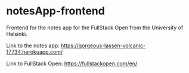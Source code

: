 # notesApp-frontend
Frontend for the notes app for the FullStack Open from the University of Helsinki.

Link to the notes app:
https://gorgeous-lassen-volcanic-17734.herokuapp.com/

Link to FullStack Open:
https://fullstackopen.com/en/